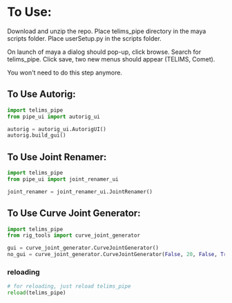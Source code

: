 # To Use:

Download and unzip the repo.
Place telims_pipe directory in the maya scripts folder.
Place userSetup.py in the scripts folder.

On launch of maya a dialog should pop-up, click browse. Search for telims_pipe.
Click save, two new menus should appear (TELIMS, Comet).

You won't need to do this step anymore.

## To Use Autorig:
~~~ python
import telims_pipe
from pipe_ui import autorig_ui

autorig = autorig_ui.AutorigUI()
autorig.build_gui()
~~~
## To Use Joint Renamer:
~~~ python
import telims_pipe
from pipe_ui import joint_renamer_ui

joint_renamer = joint_renamer_ui.JointRenamer()
~~~
## To Use Curve Joint Generator:
~~~ python
import telims_pipe
from rig_tools import curve_joint_generator

gui = curve_joint_generator.CurveJointGenerator()
no_gui = curve_joint_generator.CurveJointGenerator(False, 20, False, True, "testing", "r", "arm")
~~~
### reloading
~~~ python
# for reloading, just reload telims_pipe
reload(telims_pipe)
~~~
